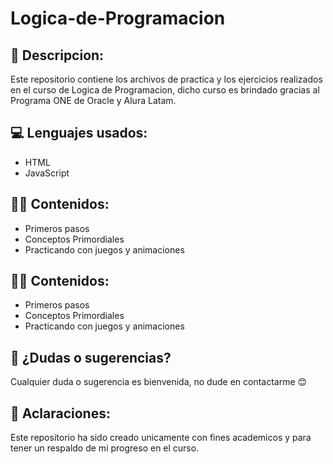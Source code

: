 # Logica-de-Programacion

## 📝 Descripcion: 

<p> Este repositorio contiene los archivos de practica y los ejercicios realizados en el curso de Logica de Programacion, dicho curso es brindado gracias al Programa ONE de Oracle y Alura Latam. </p>


## 💻 Lenguajes usados:

- HTML
- JavaScript

## 👨‍🏫 Contenidos:
- Primeros pasos
- Conceptos Primordiales
- Practicando con juegos y animaciones

## 👨‍🏫 Contenidos:

- Primeros pasos
- Conceptos Primordiales
- Practicando con juegos y animaciones


## 🤔 ¿Dudas o sugerencias?

<p> Cualquier duda o sugerencia es bienvenida, no dude en contactarme 😊 </p>


## 🧐 Aclaraciones:

<p> Este repositorio ha sido creado unicamente con fines academicos y para tener un respaldo de mi progreso en el curso. </p>
